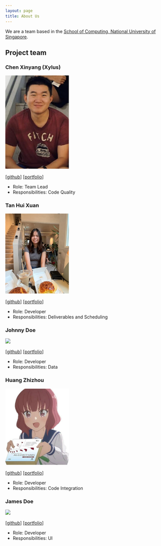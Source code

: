 ```yaml
---
layout: page
title: About Us
---
```


We are a team based in the [School of Computing, National University of Singapore](http://www.comp.nus.edu.sg).

## Project team

### Chen Xinyang (Xylus)

<img src="images/xyluschen.png" width="200px">

[[github](https://github.com/xyluschen)]
[[portfolio](team/xyluschen.md)]

* Role: Team Lead
* Responsibilities: Code Quality

### Tan Hui Xuan

<img src="images/huixuant.png" width="200px">

[[github](http://github.com/huixuant)]
[[portfolio](team/huixuant.md)]

* Role: Developer
* Responsibilities: Deliverables and Scheduling

### Johnny Doe

<img src="images/johndoe.png" width="200px">

[[github](http://github.com/johndoe)] [[portfolio](team/johndoe.md)]

* Role: Developer
* Responsibilities: Data

### Huang Zhizhou

<img src="images/huangzz125.png" width="200px">

[[github](http://github.com/huangzz125)]
[[portfolio](team/huangzz125.md)]

* Role: Developer
* Responsibilities: Code Integration

### James Doe

<img src="images/johndoe.png" width="200px">

[[github](http://github.com/johndoe)]
[[portfolio](team/johndoe.md)]

* Role: Developer
* Responsibilities: UI
